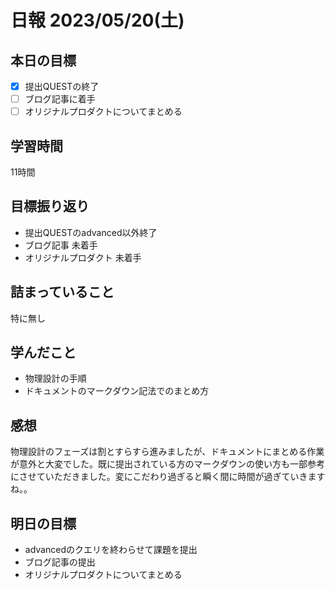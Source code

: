 # 日報 2023/05/20(土)

## 本日の目標
- [x] 提出QUESTの終了
- [ ] ブログ記事に着手
- [ ] オリジナルプロダクトについてまとめる

## 学習時間
11時間

## 目標振り返り
- 提出QUESTのadvanced以外終了
- ブログ記事 未着手
- オリジナルプロダクト 未着手

## 詰まっていること
特に無し

## 学んだこと
- 物理設計の手順
- ドキュメントのマークダウン記法でのまとめ方

## 感想
物理設計のフェーズは割とすらすら進みましたが、ドキュメントにまとめる作業が意外と大変でした。既に提出されている方のマークダウンの使い方も一部参考にさせていただきました。変にこだわり過ぎると瞬く間に時間が過ぎていきますね。。

## 明日の目標
- advancedのクエリを終わらせて課題を提出
- ブログ記事の提出
- オリジナルプロダクトについてまとめる
